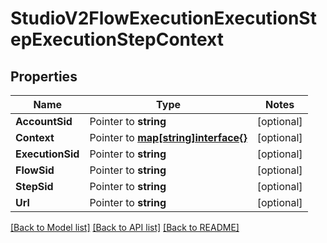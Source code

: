 # StudioV2FlowExecutionExecutionStepExecutionStepContext

## Properties
Name | Type | Notes
------------ | ------------- | -------------
**AccountSid** | Pointer to **string** | [optional] 
**Context** | Pointer to [**map[string]interface{}**](.md) | [optional] 
**ExecutionSid** | Pointer to **string** | [optional] 
**FlowSid** | Pointer to **string** | [optional] 
**StepSid** | Pointer to **string** | [optional] 
**Url** | Pointer to **string** | [optional] 

[[Back to Model list]](../README.md#documentation-for-models) [[Back to API list]](../README.md#documentation-for-api-endpoints) [[Back to README]](../README.md)


